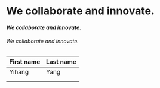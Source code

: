 # We collaborate and innovate.
***We collaborate and innovate***.
###### We collaborate and innovate.

| First name |Last name|
|------------|---------|
| Yihang     |Yang     |
|            |         |
|            |         |
